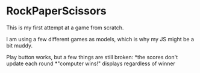 # RockPaperScissors
This is my first attempt at a game from scratch.

I am using a few different games as models, which is why my JS might be a bit muddy. 

Play button works, but a few things are still broken:
 *the scores don't update each round
 *"computer wins!" displays regardless of winner
